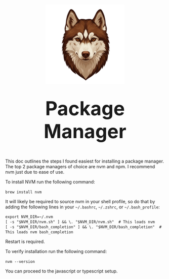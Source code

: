 <h1 align="center">
  <img src="./assets/bb-3.png" alt="BBLogo" width="250" /></br></br>
  <strong style="font-size:60px;">Package Manager</strong>
</h1></br>

This doc outlines the steps I found easiest for installing a package manager. The top 2 package managers of choice are nvm and npm. I recommend nvm just due to ease of use. 

To install NVM run the following command:

`brew install nvm`

It will likely be required to source nvm in your shell profile, so do that by adding the following lines in your `~/.bashrc`, `~/.zshrc`, or `~/.bash_profile`:

```
export NVM_DIR=~/.nvm
[ -s "$NVM_DIR/nvm.sh" ] && \. "$NVM_DIR/nvm.sh"  # This loads nvm
[ -s "$NVM_DIR/bash_completion" ] && \. "$NVM_DIR/bash_completion"  # This loads nvm bash_completion
```

Restart is required. 

To verify installation run the following command:

`nvm --version`

You can proceed to the javascript or typescript setup. 